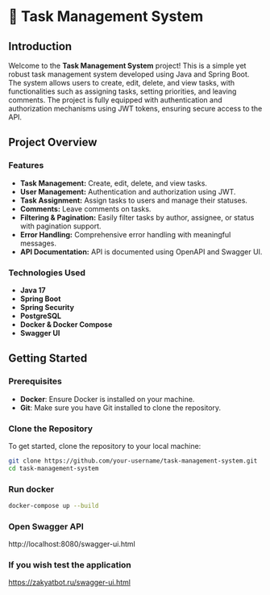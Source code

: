 # 📝 Task Management System

## Introduction

Welcome to the **Task Management System** project! This is a simple yet robust task management system developed using Java and Spring Boot. The system allows users to create, edit, delete, and view tasks, with functionalities such as assigning tasks, setting priorities, and leaving comments. The project is fully equipped with authentication and authorization mechanisms using JWT tokens, ensuring secure access to the API.

## Project Overview

### Features

- **Task Management:** Create, edit, delete, and view tasks.
- **User Management:** Authentication and authorization using JWT.
- **Task Assignment:** Assign tasks to users and manage their statuses.
- **Comments:** Leave comments on tasks.
- **Filtering & Pagination:** Easily filter tasks by author, assignee, or status with pagination support.
- **Error Handling:** Comprehensive error handling with meaningful messages.
- **API Documentation:** API is documented using OpenAPI and Swagger UI.

### Technologies Used

- **Java 17**
- **Spring Boot**
- **Spring Security**
- **PostgreSQL**
- **Docker & Docker Compose**
- **Swagger UI**

## Getting Started

### Prerequisites

- **Docker**: Ensure Docker is installed on your machine.
- **Git**: Make sure you have Git installed to clone the repository.


### Clone the Repository

To get started, clone the repository to your local machine:

```bash
git clone https://github.com/your-username/task-management-system.git
cd task-management-system
```


### Run docker 

```bash
docker-compose up --build
```

### Open Swagger API
http://localhost:8080/swagger-ui.html

### If you wish test the application
https://zakyatbot.ru/swagger-ui.html
